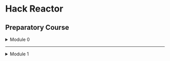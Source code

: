 # Hack Reactor #
## Preparatory Course ##

<details>
<summary> Module 0 </summary>


1. convertArrayToObject1.js

    * Write a function 'transformFirstAndLast' that takes in an array  an object with:
        1) the first element of the array as the object's key, and
        2) the last element of the array as that key's value.

2. convertObjectToList1.js

    * Write a function called "getAllKeys" which returns an array of all the  input object's keys.

3. convertArrayToObject2.js

    * Write a function 'fromListToObject' which takes in an array of arrays, and returns an object with each pair of elements in the array as a key-value pair.

4. convertObjectToArray2.js

    * Write a function called "listAllValues" which returns an array of all the input object's values.

5. convertArrayToObject3.js

    * Write a function called "transformEmployeeData" that transforms some employee data from one format to another.

6. convertObjectToArray3.js

    * Write  a function called "convertObjectToList" which converts an object literal into an array of arrays.

7. greetCustomers.js

    * Given a name, "greetCustomer" returns a greeting based on how many times that customer has visited the restaurant.  Please refer to the customerData object.

</details>

---

<details>
<summary> Module 1 </summary>

* 145 problems, nah too much to list them.

</details>